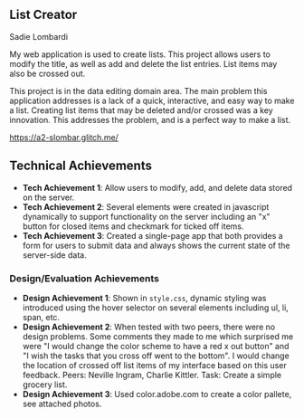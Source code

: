 ## List Creator
Sadie Lombardi

My web application is used to create lists. This project allows users to modify the title, as well as add and delete the list entries. List items may also be crossed out.

This project is in the data editing domain area.
The main problem this application addresses is a lack of a quick, interactive, and easy way to make a list. 
Creating list items that may be deleted and/or crossed was a key innovation. 
This addresses the problem, and is a perfect way to make a list.

https://a2-slombar.glitch.me/

## Technical Achievements
- **Tech Achievement 1**: Allow users to modify, add, and delete data stored on the server.
- **Tech Achievement 2**: Several elements were created in javascript dynamically to support functionality on the server including an "x" button for closed items and checkmark for ticked off items.
- **Tech Achievement 3**: Created a single-page app that both provides a form for users to submit data and always shows the current state of the server-side data. 
### Design/Evaluation Achievements
- **Design Achievement 1**: Shown in `style.css`, dynamic styling was introduced using the hover selector on several elements including ul, li, span, etc.
- **Design Achievement 2**: When tested with two peers, there were no design problems. Some comments they made to me which surprised me were "I would change the color scheme to have a red x out button" and "I wish the tasks that you cross off went to the bottom". I would change the location of crossed off list items of my interface based on this user feedback. Peers: Neville Ingram, Charlie Kittler. Task: Create a simple grocery list.
- **Design Achievement 3**: Used color.adobe.com to create a color pallete, see attached photos.

